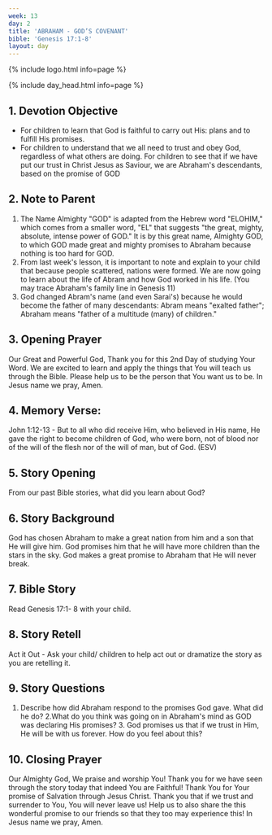 ```yaml
---
week: 13
day: 2
title: 'ABRAHAM - GOD’S COVENANT'
bible: 'Genesis 17:1-8'
layout: day
---
```



{% include logo.html info=page %}

{% include day_head.html info=page %}

## 1. Devotion Objective
- For children to learn that God is faithful to carry out His: plans and to fulfill His promises.
- For children to understand that we all need to trust and obey God, regardless of what others are doing. For children to see that if we have put our trust in Christ Jesus as Saviour, we are Abraham's descendants, based on the promise of GOD

## 2. Note to Parent
1. The Name Almighty "GOD" is adapted from the Hebrew word "ELOHIM," which comes from a smaller word, "EL" that suggests "the great, mighty, absolute, intense power of GOD." It is by this great name, Almighty GOD, to which GOD made great and mighty promises to Abraham because nothing is too hard for GOD.
2. From last week's lesson, it is important to note and explain to your child that because people scattered, nations were formed. We are now going to learn about the life of Abram and how God worked in his life. (You may trace Abraham's family line in Genesis 11)
3. God changed Abram's name (and even Sarai's) because he would become the father of many descendants: Abram means "exalted father"; Abraham means "father of a multitude (many) of children."

## 3. Opening Prayer
Our Great and Powerful God, Thank you for this 2nd Day of studying Your Word. We are excited to learn and apply the things that You will teach us through the Bible. Please help us to be the person that You want us to be. In Jesus name we pray, Amen.

## 4. Memory Verse:
John 1:12-13 - But to all who did receive Him, who believed in His name, He gave the right to become children of God, who were born, not of blood nor of the will of the flesh nor of the will of man, but of God. (ESV)

## 5. Story Opening
From our past Bible stories, what did you learn about God?

## 6. Story Background
God has chosen Abraham to make a great nation from him and a son that He will give him. God promises him that he will have more children than the stars in the sky. God makes a great promise to Abraham that He will never break.

## 7. Bible Story
Read Genesis 17:1- 8 with your child.

## 8. Story Retell
Act it Out - Ask your child/ children to help act out or dramatize the story as you are retelling it.

## 9. Story Questions
1. Describe how did Abraham respond to the promises God gave. What did he do? 2.What do you think was going on in Abraham's mind as GOD was declaring His promises? 3. God promises us that if we trust in Him, He will be with us forever. How do you feel about this?

## 10. Closing Prayer
Our Almighty God, We praise and worship You! Thank you for we have seen through the story today that indeed You are Faithful! Thank You for Your promise of Salvation through Jesus Christ. Thank you that if we trust and surrender to You, You will never leave us! Help us to also share the this wonderful promise to our friends so that they too may experience this! In Jesus name we pray, Amen.


